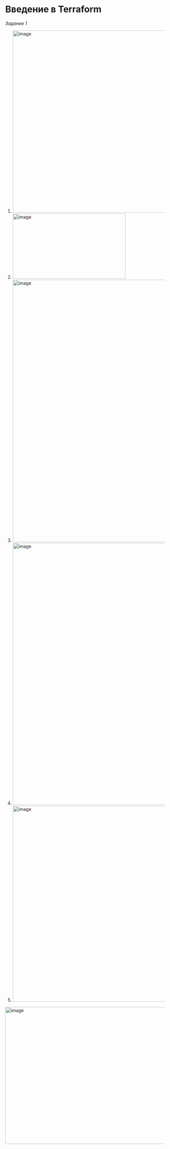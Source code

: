 # Введение в Terraform

_Задание 1_

1. <img width="1281" height="576" alt="image" src="https://github.com/user-attachments/assets/2a5b6ff2-4c50-4842-8daa-f4921b905633" />
2. <img width="356" height="206" alt="image" src="https://github.com/user-attachments/assets/03469a59-5e46-41de-a12e-8414509e2f96" />
3. <img width="746" height="829" alt="image" src="https://github.com/user-attachments/assets/793b122c-611d-44e1-842b-08170785c15c" />
4. <img width="543" height="828" alt="image" src="https://github.com/user-attachments/assets/410f0d5f-8c2e-41dc-9ff0-93c3a994437f" />
5. <img width="522" height="619" alt="image" src="https://github.com/user-attachments/assets/7c7ed857-ffe7-43e8-b0ed-ee65058047a9" />
<img width="1079" height="433" alt="image" src="https://github.com/user-attachments/assets/f51ee4fd-83cd-423c-b042-be3e47eaa6bf" />




